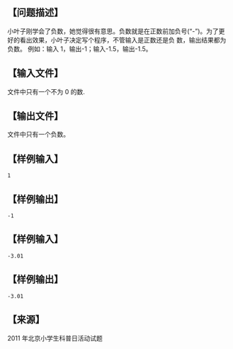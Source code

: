 ## 【问题描述】

小叶子刚学会了负数，她觉得很有意思。负数就是在正数前加负号(“-”)。为了更好的看出效果，小叶子决定写个程序，不管输入是正数还是负
数，输出结果都为负数。 例如：输入 1，输出-1；输入-1.5，输出-1.5。

## 【输入文件】

文件中只有一个不为 0 的数.

## 【输出文件】

文件中只有一个负数。

## 【样例输入】

```
1
```

## 【样例输出】

```
-1
```

## 【样例输入】

```
-3.01
```
## 【样例输出】

```
-3.01
```

## 【来源】

2011 年北京小学生科普日活动试题
